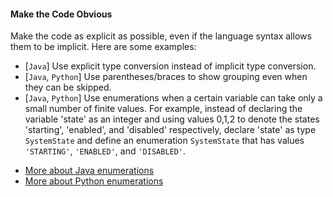 <link rel="stylesheet" href="{{baseUrl}}/css/textbook.css">

<div class="website-content">

<div id="title">

#### Make the Code Obvious

</div>

<div id="body">

Make the code as explicit as possible, even if the language syntax allows them to be implicit. Here are some examples:

* [`Java`] Use explicit type conversion instead of implicit type conversion.
* [`Java`, `Python`] Use parentheses/braces to show grouping even when they can be skipped.
* [`Java`, `Python`] Use <trigger trigger="click" for="modal:obviousCode-enums">enumerations</trigger> when a certain variable can take only a small number of finite values. For example, instead of declaring the variable 'state' as an integer and using values 0,1,2 to denote the states 'starting', 'enabled', and 'disabled' respectively, declare 'state' as type `SystemState` and define an enumeration `SystemState` that has values `'STARTING'`, `'ENABLED'`, and `'DISABLED'`.

<modal title="More about enumerations" id="modal:obviousCode-enums">

* [More about Java enumerations](https://docs.oracle.com/javase/tutorial/java/javaOO/enum.html)
* [More about Python enumerations](https://docs.python.org/3/library/enum.html)

</modal>

</div>

</div>
